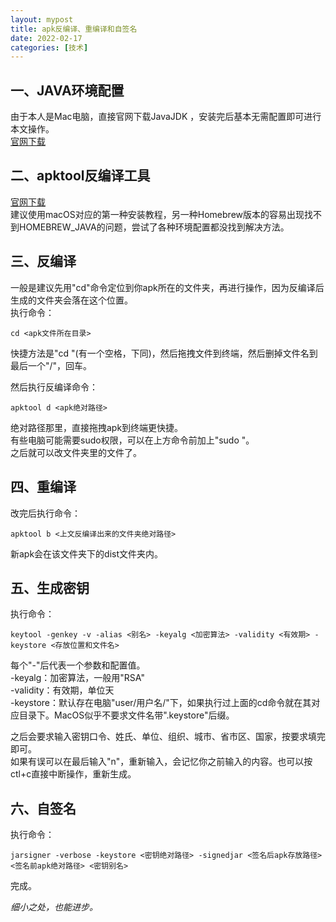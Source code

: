 ```yaml
---
layout: mypost
title: apk反编译、重编译和自签名
date: 2022-02-17
categories: [技术]
---
```


## 一、JAVA环境配置
由于本人是Mac电脑，直接官网下载JavaJDK ，安装完后基本无需配置即可进行本文操作。  
[官网下载](https://www.oracle.com/java/technologies/downloads/)

## 二、apktool反编译工具
[官网下载](https://ibotpeaches.github.io/Apktool/install/)  
建议使用macOS对应的第一种安装教程，另一种Homebrew版本的容易出现找不到HOMEBREW_JAVA的问题，尝试了各种环境配置都没找到解决方法。

## 三、反编译
一般是建议先用"cd"命令定位到你apk所在的文件夹，再进行操作，因为反编译后生成的文件夹会落在这个位置。  
执行命令：
```
cd <apk文件所在目录>
```
快捷方法是"cd "(有一个空格，下同)，然后拖拽文件到终端，然后删掉文件名到最后一个"/"，回车。  

然后执行反编译命令：
```
apktool d <apk绝对路径>
```
绝对路径那里，直接拖拽apk到终端更快捷。  
有些电脑可能需要sudo权限，可以在上方命令前加上"sudo "。  
之后就可以改文件夹里的文件了。

## 四、重编译
改完后执行命令：
```
apktool b <上文反编译出来的文件夹绝对路径>
```
新apk会在该文件夹下的dist文件夹内。

## 五、生成密钥
执行命令：
```
keytool -genkey -v -alias <别名> -keyalg <加密算法> -validity <有效期> -keystore <存放位置和文件名>
```
每个"-"后代表一个参数和配置值。  
-keyalg：加密算法，一般用"RSA"  
-validity：有效期，单位天  
-keystore：默认存在电脑"user/用户名/"下，如果执行过上面的cd命令就在其对应目录下。MacOS似乎不要求文件名带".keystore"后缀。  

之后会要求输入密钥口令、姓氏、单位、组织、城市、省市区、国家，按要求填完即可。  
如果有误可以在最后输入"n"，重新输入，会记忆你之前输入的内容。也可以按ctl+c直接中断操作，重新生成。

## 六、自签名
执行命令：
```
jarsigner -verbose -keystore <密钥绝对路径> -signedjar <签名后apk存放路径> <签名前apk绝对路径> <密钥别名>
```
完成。

_细小之处，也能进步。_
